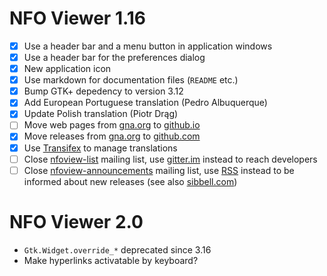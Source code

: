 NFO Viewer 1.16
===============

 * [X] Use a header bar and a menu button in application windows
 * [X] Use a header bar for the preferences dialog
 * [X] New application icon
 * [X] Use markdown for documentation files (`README` etc.)
 * [X] Bump GTK+ depedency to version 3.12
 * [X] Add European Portuguese translation (Pedro Albuquerque)
 * [X] Update Polish translation (Piotr Drąg)
 * [ ] Move web pages from [gna.org][1.16a] to [github.io][1.16b]
 * [X] Move releases from [gna.org][1.16c] to [github.com][1.16d]
 * [X] Use [Transifex][1.16e] to manage translations
 * [ ] Close [nfoview-list][1.16f] mailing list, use
       [gitter.im][1.16g] instead to reach developers
 * [ ] Close [nfoview-announcements][1.16h] mailing list, use
       [RSS][1.16i] instead to be informed about new releases
       (see also [sibbell.com][1.16j])

 [1.16a]: http://home.gna.org/nfoview/
 [1.16b]: http://otsaloma.github.io/nfoview
 [1.16c]: http://download.gna.org/nfoview/
 [1.16d]: http://github.com/otsaloma/nfoview/releases
 [1.16e]: http://www.transifex.com/projects/p/nfoview/
 [1.16f]: http://mail.gna.org/listinfo/nfoview-list/
 [1.16g]: http://gitter.im/otsaloma/nfoview
 [1.16h]: http://mail.gna.org/listinfo/nfoview-announcements/
 [1.16i]: http://github.com/otsaloma/nfoview/releases.atom
 [1.16j]: http://sibbell.com/

NFO Viewer 2.0
==============

 * `Gtk.Widget.override_*` deprecated since 3.16
 * Make hyperlinks activatable by keyboard?
